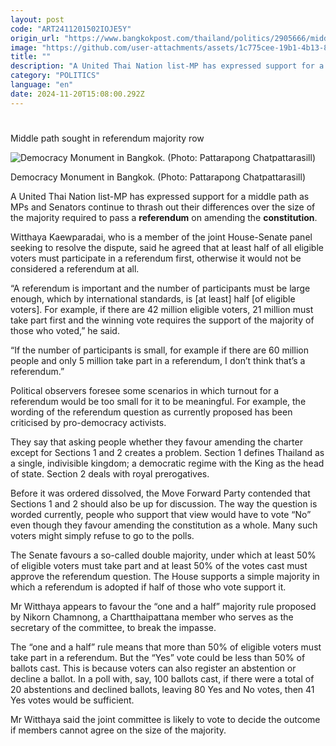 ```yaml
---
layout: post
code: "ART2411201502IOJE5Y"
origin_url: "https://www.bangkokpost.com/thailand/politics/2905666/middle-path-sought-in-referendum-majority-row"
image: "https://github.com/user-attachments/assets/1c775cee-19b1-4b13-88f2-a3b280b1886a"
title: ""
description: "A United Thai Nation list-MP has expressed support for a middle path as MPs and Senators continue to thrash out their differences over the size of the majority required to pass a  referendum  on amending the  constitution ."
category: "POLITICS"
language: "en"
date: 2024-11-20T15:08:00.292Z
---
```


# 

Middle path sought in referendum majority row

![Democracy Monument in Bangkok. (Photo: Pattarapong Chatpattarasill)](https://github.com/user-attachments/assets/08cabedd-1ba5-4eff-9522-ea765cb4c77d)

Democracy Monument in Bangkok. (Photo: Pattarapong Chatpattarasill)

A United Thai Nation list-MP has expressed support for a middle path as MPs and Senators continue to thrash out their differences over the size of the majority required to pass a **referendum** on amending the **constitution**.

Witthaya Kaewparadai, who is a member of the joint House-Senate panel seeking to resolve the dispute, said he agreed that at least half of all eligible voters must participate in a referendum first, otherwise it would not be considered a referendum at all.

“A referendum is important and the number of participants must be large enough, which by international standards, is \[at least\] half \[of eligible voters\]. For example, if there are 42 million eligible voters, 21 million must take part first and the winning vote requires the support of the majority of those who voted,” he said.

“If the number of participants is small, for example if there are 60 million people and only 5 million take part in a referendum, I don’t think that’s a referendum.”

Political observers foresee some scenarios in which turnout for a referendum would be too small for it to be meaningful. For example, the wording of the referendum question as currently proposed has been criticised by pro-democracy activists.

They say that asking people whether they favour amending the charter except for Sections 1 and 2 creates a problem. Section 1 defines Thailand as a single, indivisible kingdom; a democratic regime with the King as the head of state. Section 2 deals with royal prerogatives.

Before it was ordered dissolved, the Move Forward Party contended that Sections 1 and 2 should also be up for discussion. The way the question is worded currently, people who support that view would have to vote “No” even though they favour amending the constitution as a whole. Many such voters might simply refuse to go to the polls.

The Senate favours a so-called double majority, under which at least 50% of eligible voters must take part and at least 50% of the votes cast must approve the referendum question. The House supports a simple majority in which a referendum is adopted if half of those who vote support it.

Mr Witthaya appears to favour the “one and a half” majority rule proposed by Nikorn Chamnong, a Chartthaipattana member who serves as the secretary of the committee, to break the impasse.

The “one and a half” rule means that more than 50% of eligible voters must take part in a referendum. But the “Yes” vote could be less than 50% of ballots cast. This is because voters can also register an abstention or decline a ballot. In a poll with, say, 100 ballots cast, if there were a total of 20 abstentions and declined ballots, leaving 80 Yes and No votes, then 41 Yes votes would be sufficient.

Mr Witthaya said the joint committee is likely to vote to decide the outcome if members cannot agree on the size of the majority.